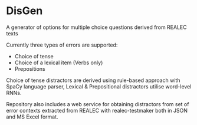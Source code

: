 # DisGen
A generator of options for multiple choice questions derived from REALEC texts

Currently three types of errors are supported:
 - Choice of tense
 - Choice of a lexical item (Verbs only)
 - Prepositions

Choice of tense distractors are derived using rule-based approach with SpaCy language parser, Lexical & Prepositional distractors utilise word-level RNNs.

Repository also includes a web service for obtaining distractors from set of error contexts extracted from REALEC with realec-testmaker both in JSON and MS Excel format. 
